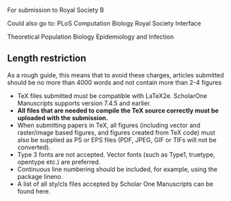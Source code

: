 For submission to Royal Society B

Could also go to:
PLoS Computation Biology
Royal Society Interface

Theoretical Population Biology
Epidemiology and Infection


## Length restriction
As a rough guide, this means that to avoid these charges, articles submitted should be no more than 4000 words and not contain more than 2-4 figures



* TeX files submitted must be compatible with LaTeX2e. ScholarOne Manuscripts supports version 7.4.5 and earlier.
* **All files that are needed to compile the TeX source correctly must be uploaded with the submission.**
* When submitting papers in TeX, all figures (including vector and raster/image based figures, and figures created from TeX code) must also be supplied as PS or EPS files (PDF, JPEG, GIF or TIFs will not be converted).
* Type 3 fonts are not accepted. Vector fonts (such as Type1, truetype, opentype etc.) are preferred.
* Continuous line numbering should be included, for example, using the package lineno.
* A list of all sty/cls files accepted by Scholar One Manuscripts can be found here.
 


